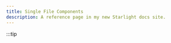 ```yaml
---
title: Single File Components
description: A reference page in my new Starlight docs site.
---
```


:::tip
